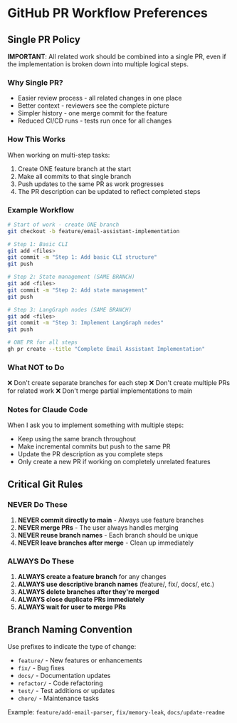 # GitHub PR Workflow Preferences

## Single PR Policy

**IMPORTANT**: All related work should be combined into a single PR, even if the implementation is broken down into multiple logical steps.

### Why Single PR?
- Easier review process - all related changes in one place
- Better context - reviewers see the complete picture
- Simpler history - one merge commit for the feature
- Reduced CI/CD runs - tests run once for all changes

### How This Works

When working on multi-step tasks:
1. Create ONE feature branch at the start
2. Make all commits to that single branch
3. Push updates to the same PR as work progresses
4. The PR description can be updated to reflect completed steps

### Example Workflow

```bash
# Start of work - create ONE branch
git checkout -b feature/email-assistant-implementation

# Step 1: Basic CLI
git add <files>
git commit -m "Step 1: Add basic CLI structure"
git push

# Step 2: State management (SAME BRANCH)
git add <files>
git commit -m "Step 2: Add state management"
git push

# Step 3: LangGraph nodes (SAME BRANCH)
git add <files>
git commit -m "Step 3: Implement LangGraph nodes"
git push

# ONE PR for all steps
gh pr create --title "Complete Email Assistant Implementation"
```

### What NOT to Do

❌ Don't create separate branches for each step
❌ Don't create multiple PRs for related work
❌ Don't merge partial implementations to main

### Notes for Claude Code

When I ask you to implement something with multiple steps:
- Keep using the same branch throughout
- Make incremental commits but push to the same PR
- Update the PR description as you complete steps
- Only create a new PR if working on completely unrelated features

## Critical Git Rules

### NEVER Do These
1. **NEVER commit directly to main** - Always use feature branches
2. **NEVER merge PRs** - The user always handles merging
3. **NEVER reuse branch names** - Each branch should be unique
4. **NEVER leave branches after merge** - Clean up immediately

### ALWAYS Do These
1. **ALWAYS create a feature branch** for any changes
2. **ALWAYS use descriptive branch names** (feature/, fix/, docs/, etc.)
3. **ALWAYS delete branches after they're merged**
4. **ALWAYS close duplicate PRs immediately**
5. **ALWAYS wait for user to merge PRs**

## Branch Naming Convention

Use prefixes to indicate the type of change:
- `feature/` - New features or enhancements
- `fix/` - Bug fixes
- `docs/` - Documentation updates
- `refactor/` - Code refactoring
- `test/` - Test additions or updates
- `chore/` - Maintenance tasks

Example: `feature/add-email-parser`, `fix/memory-leak`, `docs/update-readme`
